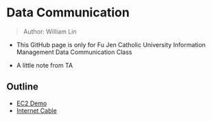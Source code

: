 # Data Communication
> Author: William Lin
 
 * This GitHub page is only for Fu Jen Catholic University Information Management Data Communication Class

 * A little note from TA

 ## Outline
 * [EC2 Demo](/EC2/ReadMe.md)
 * [Internet Cable](/InternetCable/ReadMe.md)
 